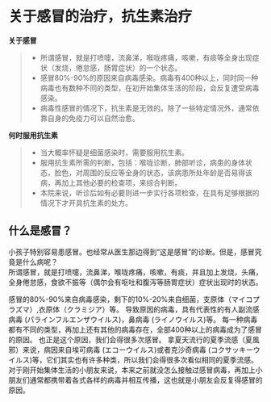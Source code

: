 # 关于感冒的治疗，抗生素治疗

**关于感冒**

> - 所谓感冒，就是打喷嚏，流鼻涕，喉咙疼痛，咳嗽，有痰等全身出现症状（发烧，倦怠感，肠胃症状）的一个状态。
> - 感冒80%-90%的原因来自病毒感染。病毒有400种以上，同时同一种病毒也有数种不同的类型，在初开始集体生活的阶段，会反复遭受病毒感染。
> - 病毒性感冒的情况下，抗生素是无效的。除了一些特定情况外，通常依靠自身的免疫力可以自然治愈。

**何时服用抗生素**

> - 当大概率怀疑是细菌感染时，需要服用抗生素。
> - 服用抗生素所需的判断，包括：喉咙诊断，肺部听诊，病患的身体状态，脸色，对周围的反应等全身的状态，该病患所处年龄是否易得该病，再加上其他必要的检查项，来综合判断。
> - 本院来说，听诊后如有必要则进一步实行各项检查，在具有足够根据的情况下才开具抗生素的处方。

## 什么是感冒？

小孩子特别容易患感冒。也经常从医生那边得到“这是感冒”的诊断。但是，感冒究竟是什么病呢？  
所谓感冒，就是打喷嚏，流鼻涕，喉咙疼痛，咳嗽，有痰，并且加上发烧，头痛，全身倦怠感，食欲不振等（偶尔会有呕吐和腹泻等肠胃症状）症状出现时的状态。

感冒的80%-90%来自病毒感染，剩下的10%-20%来自细菌，支原体（マイコプラズマ）,衣原体（クラミジア）等。
导致原因的病毒，具有代表性的有人副流感病毒 (パラインフルエンザウイルス)，鼻病毒 (ライノウイルス)等。
每一种病毒都有不同的类型，再加上还有其他的病毒存在，全部400种以上的病毒成为了感冒的原因。
也正是这个原因，我们会得很多次感冒。
拿夏天流行的夏季流感（夏風邪）来说，病因来自埃可病毒 (エコーウイルス)或者克沙奇病毒 (コクサッキーウイルス)等，它们其实也有许多种类，所以我们会得很多次看似相同的夏季流感。
对于刚开始集体生活的小朋友来说，本来之前就没怎么接触过感冒病毒，再加上小朋友们通常都携带着各式各样的病毒并相互传播，这也就是小朋友会反复得感冒的原因。
